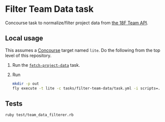 # Filter Team Data task

Concourse task to normalize/filter project data from [the 18F Team API](https://team-api.18f.gov/public/api/).

## Local usage

This assumes a [Concourse](http://concourse.ci/) target named `lite`. Do the following from the top level of this repository.

1. Run the [`fetch-project-data`](../fetch-project-data.yml) task.
1. Run

    ```bash
    mkdir -p out
    fly execute -t lite -c tasks/filter-team-data/task.yml -i scripts=. -i projects-json=tmp --output results=out
    ```

## Tests

```bash
ruby test/team_data_filterer.rb
```

